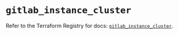 # `gitlab_instance_cluster`

Refer to the Terraform Registry for docs: [`gitlab_instance_cluster`](https://registry.terraform.io/providers/gitlabhq/gitlab/17.7.1/docs/resources/instance_cluster).
